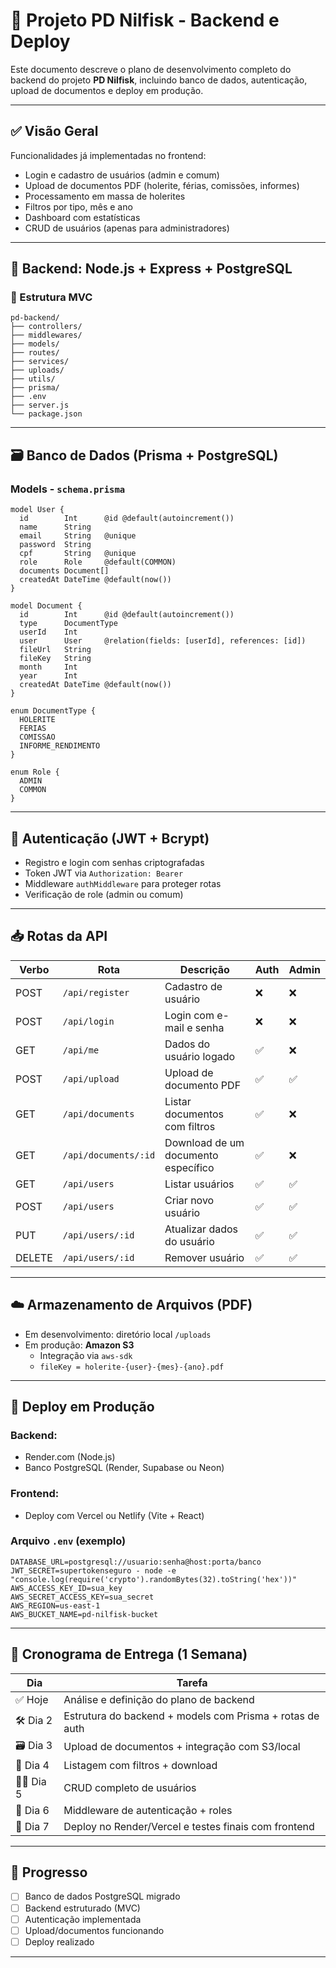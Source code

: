 
# 🧾 Projeto PD Nilfisk - Backend e Deploy

Este documento descreve o plano de desenvolvimento completo do backend do projeto **PD Nilfisk**, incluindo banco de dados, autenticação, upload de documentos e deploy em produção.

---

## ✅ Visão Geral

Funcionalidades já implementadas no frontend:

- Login e cadastro de usuários (admin e comum)
- Upload de documentos PDF (holerite, férias, comissões, informes)
- Processamento em massa de holerites
- Filtros por tipo, mês e ano
- Dashboard com estatísticas
- CRUD de usuários (apenas para administradores)

---

## 🔧 Backend: Node.js + Express + PostgreSQL

### 📁 Estrutura MVC

```
pd-backend/
├── controllers/
├── middlewares/
├── models/
├── routes/
├── services/
├── uploads/
├── utils/
├── prisma/
├── .env
├── server.js
└── package.json
```

---

## 🗃️ Banco de Dados (Prisma + PostgreSQL)

### Models - `schema.prisma`

```prisma
model User {
  id        Int      @id @default(autoincrement())
  name      String
  email     String   @unique
  password  String
  cpf       String   @unique
  role      Role     @default(COMMON)
  documents Document[]
  createdAt DateTime @default(now())
}

model Document {
  id        Int      @id @default(autoincrement())
  type      DocumentType
  userId    Int
  user      User     @relation(fields: [userId], references: [id])
  fileUrl   String
  fileKey   String
  month     Int
  year      Int
  createdAt DateTime @default(now())
}

enum DocumentType {
  HOLERITE
  FERIAS
  COMISSAO
  INFORME_RENDIMENTO
}

enum Role {
  ADMIN
  COMMON
}
```

---

## 🔐 Autenticação (JWT + Bcrypt)

- Registro e login com senhas criptografadas
- Token JWT via `Authorization: Bearer`
- Middleware `authMiddleware` para proteger rotas
- Verificação de role (admin ou comum)

---

## 📥 Rotas da API

| Verbo  | Rota                     | Descrição                            | Auth | Admin |
|--------|--------------------------|--------------------------------------|------|-------|
| POST   | `/api/register`          | Cadastro de usuário                  | ❌    | ❌     |
| POST   | `/api/login`             | Login com e-mail e senha             | ❌    | ❌     |
| GET    | `/api/me`                | Dados do usuário logado              | ✅    | ❌     |
| POST   | `/api/upload`            | Upload de documento PDF              | ✅    | ✅     |
| GET    | `/api/documents`         | Listar documentos com filtros        | ✅    | ❌     |
| GET    | `/api/documents/:id`     | Download de um documento específico  | ✅    | ❌     |
| GET    | `/api/users`             | Listar usuários                      | ✅    | ✅     |
| POST   | `/api/users`             | Criar novo usuário                   | ✅    | ✅     |
| PUT    | `/api/users/:id`         | Atualizar dados do usuário           | ✅    | ✅     |
| DELETE | `/api/users/:id`         | Remover usuário                      | ✅    | ✅     |

---

## ☁️ Armazenamento de Arquivos (PDF)

- Em desenvolvimento: diretório local `/uploads`
- Em produção: **Amazon S3**
  - Integração via `aws-sdk`
  - `fileKey = holerite-{user}-{mes}-{ano}.pdf`

---

## 🚀 Deploy em Produção

### Backend:
- Render.com (Node.js)
- Banco PostgreSQL (Render, Supabase ou Neon)

### Frontend:
- Deploy com Vercel ou Netlify (Vite + React)

### Arquivo `.env` (exemplo)

```env
DATABASE_URL=postgresql://usuario:senha@host:porta/banco
JWT_SECRET=supertokenseguro - node -e "console.log(require('crypto').randomBytes(32).toString('hex'))"
AWS_ACCESS_KEY_ID=sua_key
AWS_SECRET_ACCESS_KEY=sua_secret
AWS_REGION=us-east-1
AWS_BUCKET_NAME=pd-nilfisk-bucket
```

---

## 📅 Cronograma de Entrega (1 Semana)

| Dia       | Tarefa                                                        |
|-----------|---------------------------------------------------------------|
| ✅ Hoje    | Análise e definição do plano de backend                       |
| 🛠️ Dia 2  | Estrutura do backend + models com Prisma + rotas de auth      |
| 🗃️ Dia 3  | Upload de documentos + integração com S3/local                |
| 🧪 Dia 4  | Listagem com filtros + download                               |
| 🧑‍💻 Dia 5 | CRUD completo de usuários                                     |
| 🔐 Dia 6  | Middleware de autenticação + roles                            |
| 🚀 Dia 7  | Deploy no Render/Vercel e testes finais com frontend          |

---

## 📌 Progresso

- [ ] Banco de dados PostgreSQL migrado
- [ ] Backend estruturado (MVC)
- [ ] Autenticação implementada
- [ ] Upload/documentos funcionando
- [ ] Deploy realizado

---
